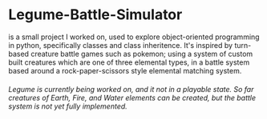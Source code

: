 # Legume-Battle-Simulator
is a small project I worked on, used to explore object-oriented programming in python, specifically classes and class inheritence.
It's inspired by turn-based creature battle games such as pokemon; using a system of custom built creatures which are one of three elemental types, in a battle system based around a rock-paper-scissors style elemental matching system.

###### Legume is currently being worked on, and it not in a playable state. So far creatures of Earth, Fire, and Water elements can be created, but the battle system is not yet fully implemented.
